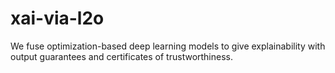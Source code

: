 # xai-via-l2o
We fuse optimization-based deep learning models to give explainability with output guarantees and certificates of trustworthiness.
